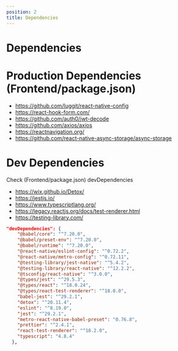```yaml
---
position: 2
title: Dependencies
---
```

# Dependencies

# Production Dependencies (Frontend/package.json)

- https://github.com/luggit/react-native-config
- https://react-hook-form.com/
- https://github.com/auth0/jwt-decode
- https://github.com/axios/axios
- https://reactnavigation.org/
- https://github.com/react-native-async-storage/async-storage

# Dev Dependencies 
Check (Frontend/package.json) devDependencies
- https://wix.github.io/Detox/
- https://jestjs.io/
- https://www.typescriptlang.org/
- https://legacy.reactjs.org/docs/test-renderer.html
- https://testing-library.com/

```json
"devDependencies": {
    "@babel/core": "^7.20.0",
    "@babel/preset-env": "^7.20.0",
    "@babel/runtime": "^7.20.0",
    "@react-native/eslint-config": "^0.72.2",
    "@react-native/metro-config": "^0.72.11",
    "@testing-library/jest-native": "^5.4.2",
    "@testing-library/react-native": "^12.2.2",
    "@tsconfig/react-native": "^3.0.0",
    "@types/jest": "^29.5.3",
    "@types/react": "^18.0.24",
    "@types/react-test-renderer": "^18.0.0",
    "babel-jest": "^29.2.1",
    "detox": "^20.11.4",
    "eslint": "^8.19.0",
    "jest": "^29.2.1",
    "metro-react-native-babel-preset": "0.76.8",
    "prettier": "^2.4.1",
    "react-test-renderer": "^18.2.0",
    "typescript": "4.8.4"
  },
```